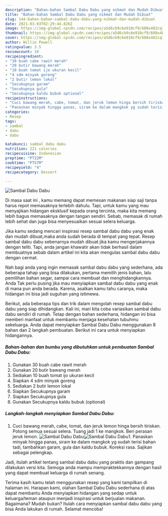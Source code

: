 ```yaml
---
description: "Bahan-bahan Sambal Dabu Dabu yang nikmat dan Mudah Dibuat"
title: "Bahan-bahan Sambal Dabu Dabu yang nikmat dan Mudah Dibuat"
slug: 144-bahan-bahan-sambal-dabu-dabu-yang-nikmat-dan-mudah-dibuat
date: 2021-03-03T02:29:44.826Z
image: https://img-global.cpcdn.com/recipes/a5d6cb9c6e910cf9/680x482cq70/sambal-dabu-dabu-foto-resep-utama.jpg
thumbnail: https://img-global.cpcdn.com/recipes/a5d6cb9c6e910cf9/680x482cq70/sambal-dabu-dabu-foto-resep-utama.jpg
cover: https://img-global.cpcdn.com/recipes/a5d6cb9c6e910cf9/680x482cq70/sambal-dabu-dabu-foto-resep-utama.jpg
author: Willie Powell
ratingvalue: 3.5
reviewcount: 10
recipeingredient:
- "30 buah cabe rawit merah"
- "20 butir bawang merah"
- "10 buah tomat ijo ukuran kecil"
- "4 sdm minyak goreng"
- "2 butir lemon lokal"
- "Secukupnya garam"
- "Secukupnya gula"
- "Secukupnya kaldu bubuk optional"
recipeinstructions:
- "Cuci bawang merah, cabe, tomat, dan jeruk lemon hinga bersih tiriskan. Potong semua sesuai selera. Tuang jadi 1 ke mangkok. Beri perasan jeruk lemon."
- "Panaskan minyak hingga panas, siram ke dalam mangkok yg sudah terisi bahan tadi, tambahkan garam, gula dan kaldu bubuk. Koreksi rasa. Sajikan sebagai pelengkap."
categories:
- Resep
tags:
- sambal
- dabu
- dabu

katakunci: sambal dabu dabu 
nutrition: 221 calories
recipecuisine: Indonesian
preptime: "PT22M"
cooktime: "PT57M"
recipeyield: "4"
recipecategory: Dessert

---
```



![Sambal Dabu Dabu](https://img-global.cpcdn.com/recipes/a5d6cb9c6e910cf9/680x482cq70/sambal-dabu-dabu-foto-resep-utama.jpg)

Di masa  saat ini , kamu memang dapat memesan makanan siap saji tanpa harus repot memasaknya terlebih dahulu. Tapi, untuk kamu yang mau menyajikan hidangan eksklusif kepada orang tercinta, maka kita memang lebih bagus memasaknya dengan tangan sendiri. Sebab, memasak di rumah lebih sehat dan juga bisa menyesuaikan sesuai selera keluarga.

Jika kamu sedang mencari inspirasi resep sambal dabu dabu yang enak dan mudah dibuat,maka anda sudah berada di tempat yang tepat. Resep sambal dabu dabu  sebenarnya mudah dibuat jika kamu mengerjakannya dengan teliti. Tapi, anda jangan khawatir akan tidak berhasil dalam membuatnya 
sebab dalam artikel ini kita akan mengulas sambal dabu dabu dengan cermat.  



Nah bagi anda yang ingin memasak sambal dabu dabu yang sederhana, ada beberapa tahap yang bisa dilakukan, pertama memilih jenis bahan, lalu pemilihan bahan segar, sampai cara membuat dan menghidangkannya. Anda Tak perlu pusing jika mau menyiapkan sambal dabu dabu yang enak di mana pun anda berada. Karena, asalkan kamu  tahu caranya, maka hidangan ini bisa jadi suguhan yang istimewa.

Berikut, ada beberapa tips dan trik dalam mengolah resep sambal dabu dabu yang siap dihidangkan. Kali ini, mari kita coba variasikan sambal dabu dabu sendiri di rumah. Tetap dengan bahan sederhana, hidangan ini bisa memberi manfaat untuk membantu menjaga kesehatan tubuhmu sekeluarga. Anda dapat menyiapkan Sambal Dabu Dabu menggunakan 8 bahan dan 2 langkah pembuatan. Berikut ini cara untuk menyiapkan hidangannya.

<!--inarticleads1-->

##### Bahan-bahan dan bumbu yang dibutuhkan untuk pembuatan Sambal Dabu Dabu:

1. Gunakan 30 buah cabe rawit merah
1. Gunakan 20 butir bawang merah
1. Sediakan 10 buah tomat ijo ukuran kecil
1. Siapkan 4 sdm minyak goreng
1. Sediakan 2 butir lemon lokal
1. Siapkan Secukupnya garam
1. Siapkan Secukupnya gula
1. Gunakan Secukupnya kaldu bubuk (optional)




<!--inarticleads2-->

##### Langkah-langkah menyiapkan Sambal Dabu Dabu:

1. Cuci bawang merah, cabe, tomat, dan jeruk lemon hinga bersih tiriskan. Potong semua sesuai selera. Tuang jadi 1 ke mangkok. Beri perasan jeruk lemon.
<img src="https://img-global.cpcdn.com/steps/140a0b25d6dcdb9d/160x128cq70/sambal-dabu-dabu-langkah-memasak-1-foto.jpg" alt="Sambal Dabu Dabu"><img src="https://img-global.cpcdn.com/steps/326474e04fbfce2d/160x128cq70/sambal-dabu-dabu-langkah-memasak-1-foto.jpg" alt="Sambal Dabu Dabu">1. Panaskan minyak hingga panas, siram ke dalam mangkok yg sudah terisi bahan tadi, tambahkan garam, gula dan kaldu bubuk. Koreksi rasa. Sajikan sebagai pelengkap.




Jadi, itulah artikel tentang  sambal dabu dabu  yang praktis dan gampang dilakukan versi kita. Semoga anda mampu mempraktekkannya dengan hasil yang dapat membuat keluarga di rumah senang. 

Terima kasih kamu telah menggunakan resep yang kami tampilkan di halaman ini. Harapan kami, olahan  Sambal Dabu Dabu sederhana di atas dapat membantu Anda menyiapkan hidangan yang sedap untuk keluarga/teman ataupun menjadi inspirasi untuk berjualan makanan. Bagaimana? Mudah bukan? Itulah cara menyiapkan sambal dabu dabu yang bisa Anda lakukan di rumah. Selamat mencoba!

